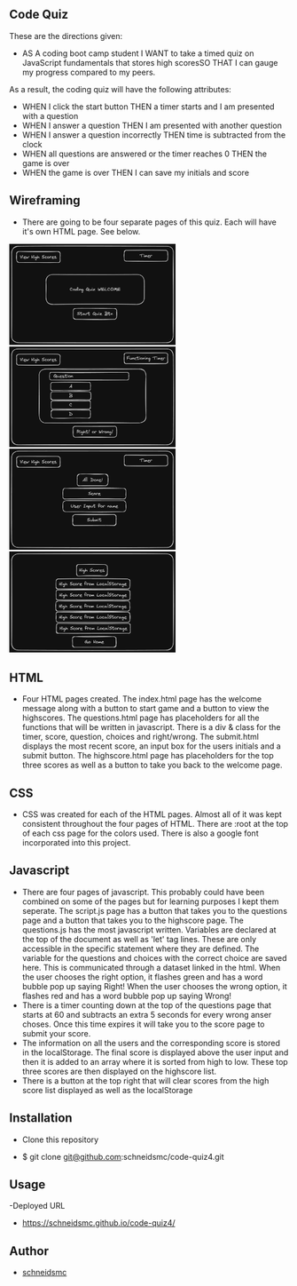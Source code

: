 ## Code Quiz

These are the directions given:
- AS A coding boot camp student I WANT to take a timed quiz on JavaScript fundamentals that stores high scoresSO THAT I can gauge my progress compared to my peers.

As a result, the coding quiz will have the following attributes:
- WHEN I click the start button THEN a timer starts and I am presented with a question
- WHEN I answer a question THEN I am presented with another question
- WHEN I answer a question incorrectly THEN time is subtracted from the clock
- WHEN all questions are answered or the timer reaches 0 THEN the game is over
- WHEN the game is over THEN I can save my initials and score

## Wireframing
- There are going to be four separate pages of this quiz. Each will have it's own HTML page. See below. 

<img src="./assets/Images/WF-codequiz-startpage.png" alt="Start Page" width="300" height="auto"> <img src="./assets/Images/WF-codequiz-questionpage.png" alt="Question Page" width="300" height="auto"> <img src="./assets/Images/WF-codequiz-score&submit.png" alt="Score & Submit" width="300" height="auto"> <img src="./assets/Images/WF-codequiz-highscorepage.png" alt="High Score Page" width="300" height="auto">

## HTML

- Four HTML pages created. The index.html page has the welcome message along with a button to start game and a button to view the highscores. The questions.html page has placeholders for all the functions that will be written in javascript. There is a div & class for the timer, score, question, choices and right/wrong. The submit.html displays the most recent score, an input box for the users initials and a submit button. The highscore.html page has placeholders for the top three scores as well as a button to take you back to the welcome page.

## CSS
- CSS was created for each of the HTML pages. Almost all of it was kept consistent throughout the four pages of HTML. There are :root at the top of each css page for the colors used. There is also a google font incorporated into this project. 

## Javascript
- There are four pages of javascript. This probably could have been combined on some of the pages but for learning purposes I kept them seperate. The script.js page has a button that takes you to the questions page and a button that takes you to the highscore page. The questions.js has the most javascript written. Variables are declared at the top of the document as well as 'let' tag lines. These are only accessible in the specific statement where they are defined. The variable for the questions and choices with the correct choice are saved here. This is communicated through a dataset linked in the html. When the user chooses the right option, it flashes green and has a word bubble pop up saying Right! When the user chooses the wrong option, it flashes red and has a word bubble pop up saying Wrong!
- There is a timer counting down at the top of the questions page that starts at 60 and subtracts an extra 5 seconds for every wrong anser choses. Once this time expires it will take you to the score page to submit your score. 
- The information on all the users and the corresponding score is stored in the localStorage. The final score is displayed above the user input and then it is added to an array where it is sorted from high to low. These top three scores are then displayed on the highscore list. 
- There is a button at the top right that will clear scores from the high score list displayed as well as the localStorage 

## Installation

- Clone this repository
* $ git clone git@github.com:schneidsmc/code-quiz4.git

## Usage

-Deployed URL
* https://schneidsmc.github.io/code-quiz4/

## Author

* [schneidsmc](https://github.com/schneidsmc)